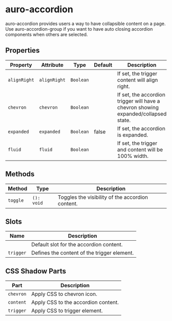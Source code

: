 # auro-accordion

auro-accordion provides users a way to have collapsible content on a page.
Use auro-accordion-group if you want to have auto closing accordion components when others are selected.

## Properties

| Property     | Attribute    | Type      | Default | Description                                      |
|--------------|--------------|-----------|---------|--------------------------------------------------|
| `alignRight` | `alignRight` | `Boolean` |         | If set, the trigger content will align right.    |
| `chevron`    | `chevron`    | `Boolean` |         | If set, the accordion trigger will have a chevron showing expanded/collapsed state. |
| `expanded`   | `expanded`   | `Boolean` | false   | If set, the accordion is expanded.               |
| `fluid`      | `fluid`      | `Boolean` |         | If set, the trigger and content will be 100% width. |

## Methods

| Method   | Type       | Description                                      |
|----------|------------|--------------------------------------------------|
| `toggle` | `(): void` | Toggles the visibility of the accordion content. |

## Slots

| Name      | Description                                 |
|-----------|---------------------------------------------|
|           | Default slot for the accordion content.     |
| `trigger` | Defines the content of the trigger element. |

## CSS Shadow Parts

| Part      | Description                         |
|-----------|-------------------------------------|
| `chevron` | Apply CSS to chevron icon.          |
| `content` | Apply CSS to the accordion content. |
| `trigger` | Apply CSS to trigger element.       |
